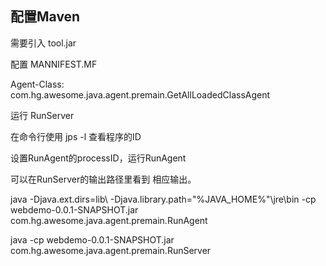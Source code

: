 

## 配置Maven
需要引入 tool.jar

配置 MANNIFEST.MF

Agent-Class: com.hg.awesome.java.agent.premain.GetAllLoadedClassAgent

运行 RunServer

在命令行使用 jps -l 查看程序的ID

设置RunAgent的processID，运行RunAgent

可以在RunServer的输出路径里看到 相应输出。




java -Djava.ext.dirs=lib\ -Djava.library.path="%JAVA_HOME%"\jre\bin -cp webdemo-0.0.1-SNAPSHOT.jar com.hg.awesome.java.agent.premain.RunAgent

java -cp webdemo-0.0.1-SNAPSHOT.jar  com.hg.awesome.java.agent.premain.RunServer